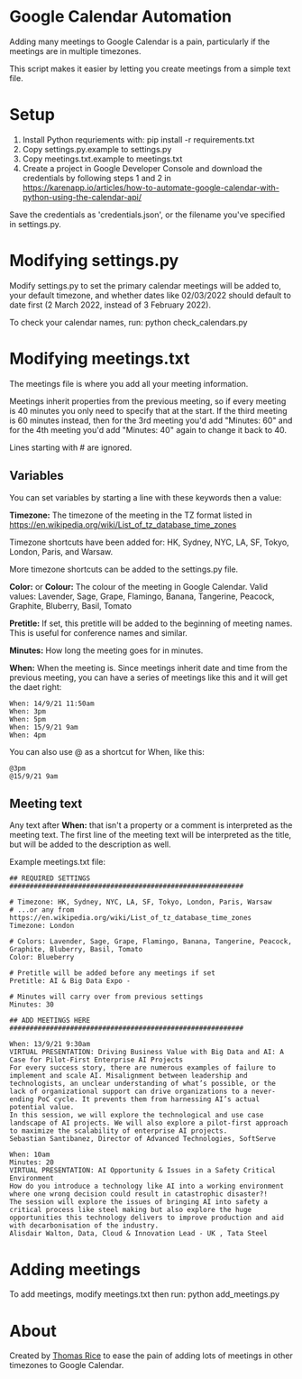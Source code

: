 # Google Calendar Automation

Adding many meetings to Google Calendar is a pain, particularly if the meetings are in multiple timezones.

This script makes it easier by letting you create meetings from a simple text file.

# Setup

1. Install Python requriements with: pip install -r requirements.txt
2. Copy settings.py.example to settings.py
3. Copy meetings.txt.example to meetings.txt
4. Create a project in Google Developer Console and download the credentials by following steps 1 and 2 in https://karenapp.io/articles/how-to-automate-google-calendar-with-python-using-the-calendar-api/

Save the credentials as 'credentials.json', or the filename you've specified in settings.py.

# Modifying settings.py

Modify settings.py to set the primary calendar meetings will be added to, your default timezone, and whether dates like 02/03/2022 should default to date first (2 March 2022, instead of 3 February 2022).

To check your calendar names, run: python check_calendars.py

# Modifying meetings.txt

The meetings file is where you add all your meeting information.

Meetings inherit properties from the previous meeting, so if every meeting is 40 minutes you only need to specify that at the start. If the third meeting is 60 minutes instead, then for the 3rd meeting you'd add "Minutes: 60" and for the 4th meeting you'd add "Minutes: 40" again to change it back to 40.

Lines starting with # are ignored.

## Variables
You can set variables by starting a line with these keywords then a value:

**Timezone:**
The timezone of the meeting in the TZ format listed in https://en.wikipedia.org/wiki/List_of_tz_database_time_zones

Timezone shortcuts have been added for: HK, Sydney, NYC, LA, SF, Tokyo, London, Paris, and Warsaw.

More timezone shortcuts can be added to the settings.py file.

**Color:** or **Colour:**
The colour of the meeting in Google Calendar.
Valid values: Lavender, Sage, Grape, Flamingo, Banana, Tangerine, Peacock, Graphite, Bluberry, Basil, Tomato

**Pretitle:**
If set, this pretitle will be added to the beginning of meeting names.
This is useful for conference names and similar.

**Minutes:**
How long the meeting goes for in minutes.

**When:**
When the meeting is. Since meetings inherit date and time from the previous meeting, you can have a series of meetings like this and it will get the daet right:
    
    When: 14/9/21 11:50am
    When: 3pm
    When: 5pm
    When: 15/9/21 9am
    When: 4pm

You can also use @ as a shortcut for When, like this:
    
    @3pm
    @15/9/21 9am

## Meeting text

Any text after **When:** that isn't a property or a comment is interpreted as the meeting text.
The first line of the meeting text will be interpreted as the title, but will be added to the description as well.

Example meetings.txt file:

    ## REQUIRED SETTINGS ##########################################################

    # Timezone: HK, Sydney, NYC, LA, SF, Tokyo, London, Paris, Warsaw
    # ...or any from https://en.wikipedia.org/wiki/List_of_tz_database_time_zones
    Timezone: London

    # Colors: Lavender, Sage, Grape, Flamingo, Banana, Tangerine, Peacock, Graphite, Bluberry, Basil, Tomato
    Color: Blueberry

    # Pretitle will be added before any meetings if set
    Pretitle: AI & Big Data Expo -

    # Minutes will carry over from previous settings
    Minutes: 30

    ## ADD MEETINGS HERE ##########################################################

    When: 13/9/21 9:30am
    VIRTUAL PRESENTATION: Driving Business Value with Big Data and AI: A Case for Pilot-First Enterprise AI Projects
    For every success story, there are numerous examples of failure to implement and scale AI. Misalignment between leadership and technologists, an unclear understanding of what’s possible, or the lack of organizational support can drive organizations to a never-ending PoC cycle. It prevents them from harnessing AI’s actual potential value.
    In this session, we will explore the technological and use case landscape of AI projects. We will also explore a pilot-first approach to maximize the scalability of enterprise AI projects.
    Sebastian Santibanez, Director of Advanced Technologies, SoftServe

    When: 10am
    Minutes: 20
    VIRTUAL PRESENTATION: AI Opportunity & Issues in a Safety Critical Environment
    How do you introduce a technology like AI into a working environment where one wrong decision could result in catastrophic disaster?!
    The session will explore the issues of bringing AI into safety a critical process like steel making but also explore the huge opportunities this technology delivers to improve production and aid with decarbonisation of the industry.
    Alisdair Walton, Data, Cloud & Innovation Lead - UK , Tata Steel


# Adding meetings

To add meetings, modify meetings.txt then run: python add_meetings.py

# About

Created by <a href="https://www.thomasrice.com/">Thomas Rice</a> to ease the pain of adding lots of meetings in other timezones to Google Calendar.
